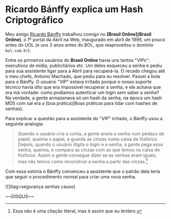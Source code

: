 # Ricardo Bánffy explica um Hash Criptográfico

Meu amigo [Ricardo Bánffy](https://twitter.com/rbanffy) trabalhou comigo
no **[Brasil Online](Brasil Online)**, o 1º portal da Abril na Web,
inaugurado em abril de 1996, um pouco antes do UOL (e uns 3 anos antes
do BOL, que reaproveitou o domínio `bol.com.br`).

Entre os primeiros usuários do **Brasil Online** havia uns tantos
\"VIPs\": executivos de mídia, publicitários etc. Um deles esqueceu a
senha e pediu para sua assistente ligar para a Abril para recuperá-la. O
recado chegou até o meu chefe, Antonio Machado, que pediu para eu
resolver. Passei a bola para o Bánffy. O usuário \"VIP\" estava irritado
porque o nosso suporte técnico havia dito que era impossível recuperar a
senha, e ele achava que era má vontade: como podíamos autenticar um
login sem saber a senha? Na verdade, a gente armazenava só um hash da
senha, na época um hash MD5 com sal era a [boa
prática](Boas práticas para lidar com hashes de senhas).

Para explicar a questão para a assistente do \"VIP\" irritado, o Bánffy
usou a seguinte analogia:

> Quando o usuário cria a conta, a gente anota a senha num pedaço de
> papel, queima o papel, e guarda as cinzas numa caixa de fósforos.
> Depois, quando o usuário digita o login e a senha, a gente pega essa
> senha, queima, e compara as cinzas com as que temos na caixa de
> fósforos. Assim a gente consegue dizer se as senhas eram iguais, mas
> não temos como reconstruir a senha a partir das cinzas.[^1]

Com essa estória o Bánffy convenceu a assistente que o patrão dela teria
que seguir o procedimento normal para criar uma nova senha.

![](tag>segurança senhas causo)

\~\~DISQUS\~\~

[^1]: Essa não é uma citação literal, mas é assim que eu lembro.
